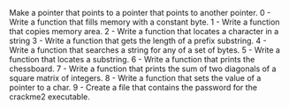 Make a pointer that points to a pointer that points to another pointer. 0 - Write a function that fills memory with a constant byte. 1 - Write a function that copies memory area. 2 - Write a function that locates a character in a string 3 - Write a function that gets the length of a prefix substring. 4 - Write a function that searches a string for any of a set of bytes. 5 - Write a function that locates a substring. 6 - Write a function that prints the chessboard. 7 - Write a function that prints the sum of two diagonals of a square matrix of integers. 8 - Write a function that sets the value of a pointer to a char. 9 - Create a file that contains the password for the crackme2 executable.
